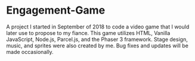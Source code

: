 # Engagement-Game
A project I started in September of 2018 to code a video game that I would later use to propose to my fiance. This game utilizes HTML, Vanilla JavaScript, Node.js, Parcel.js, and the Phaser 3 framework. Stage design, music, and sprites were also created by me. Bug fixes and updates will be made occasionally. 
